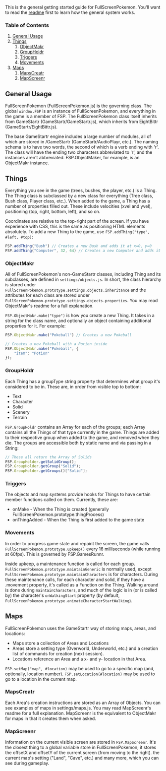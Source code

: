 This is the general getting started guide for FullScreenPokemon. You'll want to read the [readme](README.md) first to learn how the general system works.

### Table of Contents

1. [General Usage](#general-usage)
2. [Things](#things)
    1. [ObjectMakr](#objectmakr)
    2. [GroupHoldr](#groupholdr)
    3. [Triggers](#triggers)
    4. [Movements](#movements)
3. [Maps](#Maps)
    1. [MapsCreatr](#mapscreatr)
    3. [MapScreenr](#mapscreenr)

## General Usage

FullScreenPokemon (FullScreenPokemon.js) is the governing class. The global `window.FSP` is an instance of FullScreenPokemon, and everything in the game is a member of FSP. The FullScreenPokemon class itself inherits from GameStartr (GameStartr/GameStartr.js), which inherits from EightBittr (GameStartr/EightBittr.js).

The base GameStartr engine includes a large number of modules, all of which are stored in /GameStartr (GameStartr/AudioPlayr, etc.). The naming schema is to have two words, the second of which is a verb ending with 'r'. The class will have the ending two characters abbreviated to 'r', and the instances aren't abbreviated. FSP.ObjectMaker, for example, is an ObjectMakr instance.

## Things

Everything you see in the game (trees, bushes, the player, etc.) is a Thing. The Thing class is subclassed by a new class for everything (Tree class, Bush class, Player class, etc.). When added to the game, a Thing has a number of properties filled out. These include velocities (xvel and yvel), positioning (top, right, bottom, left), and so on.

Coordinates are relative to the top-right part of the screen. If you have experience with CSS, this is the same as positioning HTML elements absolutely. To add a new Thing to the game, use `FSP.addThing("type", #left, #top)`:

```javascript
FSP.addThing("Bush") // Creates a new Bush and adds it at x=0, y=0
FSP.addThing("Computer", 32, 64) // Creates a new Computer and adds it at x=32, y=64
```

### ObjectMakr

All of FullScreenPokemon's non-GameStartr classes, including Thing and its subclasses, are defined in `settings/objects.js`. In short, the class hierarchy is stored under `FullScreenPokemon.prototype.settings.objects.inheritance` and the attributes for each class are stored under `FullScreenPokemon.prototype.settings.objects.properties`. You may read ObjectMakr's readme for a full explanation.

`FSP.ObjectMakr.make("type")` is how you create a new Thing. It takes in a string for the class name, and optionally an object containing additional properties for it. For example:

```javascript
FSP.ObjectMakr.make("Pokeball") // Creates a new Pokeball

// Creates a new Pokeball with a Potion inside
FSP.ObjectMakr.make("Pokeball", {
    "item": "Potion"
});
```

### GroupHoldr

Each Thing has a groupType string property that determines what group it's considered to be in. These are, in order from visible top to bottom:

* Text
* Character
* Solid
* Scenery
* Terrain

`FSP.GroupHoldr` contains an Array for each of the groups; each Array contains all the Things of that type currently in the game. Things are added to their respective group when added to the game, and removed when they die. The groups are accessible both by static name and via passing in a String:

```javascript
// These all return the Array of Solids
FSP.GroupHolder.getSolidGroup(); 
FSP.GroupHolder.getGroup("Solid");
FSP.GroupHolder.getGroups()["Solid"]; 
```

### Triggers

The objects and map systems provide hooks for Things to have certain member functions called on them. Currently, these are:

* onMake - When the Thing is created (generally FullScreenPokemon.prototype.thingProcess)
* onThingAdded - When the Thing is first added to the game state

### Movements

In order to progress game state and repaint the screen, the game calls `FullScreenPokemon.prototype.upkeep()` every 16 milliseconds (while running at 60fps). This is governed by FSP.GamesRunnr.

Inside upkeep, a maintenance function is called for each group. `FullScreenPokemon.prototype.maintainGeneric` is normally used, except `FullScreenPokemon.prototype.maintainCharacters` is for characters. During these maintenance calls, for each character and solid, if they have a .movement property, it's called as a Function on the Thing. Walking around is done during `maintainCharacters`, and much of the logic is in (or is called by) the character's `onWalkingStart` property (by default, `FullScreenPokemon.prototype.animateCharacterStartWalking`).

## Maps

FullScreenPokemon uses the GameStartr way of storing maps, areas, and locations:

* Maps store a collection of Areas and Locations
* Areas store a setting type (Overworld, Underworld, etc.) and a creation list of commands for creation (next session).
* Locations reference an Area and a x- and y- location in that Area.

`FSP.setMap("map", #location)` may be used to go to a specific map (and, optionally, location number). `FSP.setLocation(#location)` may be used to go to a location in the current map.

### MapsCreatr

Each Area's creation instructions are stored as an Array of Objects. You can see examples of maps in  settings/maps.js. You may read MapScreenr's readme for a full explanation. MapScreenr is the equivalent to ObjectMakr for maps in that it creates them when asked.

### MapScreenr

Information on the current visible screen are stored in `FSP.MapScreenr`. It's the closest thing to a global variable store in FullScreenPokemon; it stores the offsetX and offsetY of the current screen (from moving to the right). the current map's setting ("Land", "Cave", etc.) and many more, which you can see during gameplay.
